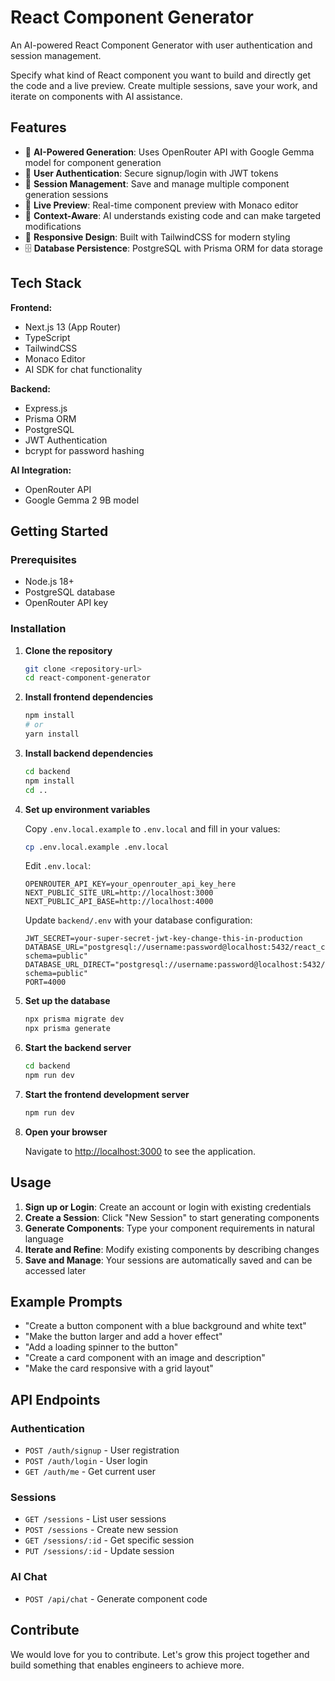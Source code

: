 # React Component Generator

An AI-powered React Component Generator with user authentication and session management.

Specify what kind of React component you want to build and directly get the code and a live preview. Create multiple sessions, save your work, and iterate on components with AI assistance.

## Features

- 🤖 **AI-Powered Generation**: Uses OpenRouter API with Google Gemma model for component generation
- 🔐 **User Authentication**: Secure signup/login with JWT tokens
- 💾 **Session Management**: Save and manage multiple component generation sessions
- 🎨 **Live Preview**: Real-time component preview with Monaco editor
- 🎯 **Context-Aware**: AI understands existing code and can make targeted modifications
- 📱 **Responsive Design**: Built with TailwindCSS for modern styling
- 🗄️ **Database Persistence**: PostgreSQL with Prisma ORM for data storage

## Tech Stack

**Frontend:**
- Next.js 13 (App Router)
- TypeScript
- TailwindCSS
- Monaco Editor
- AI SDK for chat functionality

**Backend:**
- Express.js
- Prisma ORM
- PostgreSQL
- JWT Authentication
- bcrypt for password hashing

**AI Integration:**
- OpenRouter API
- Google Gemma 2 9B model

## Getting Started

### Prerequisites

- Node.js 18+
- PostgreSQL database
- OpenRouter API key

### Installation

1. **Clone the repository**
   ```bash
   git clone <repository-url>
   cd react-component-generator
   ```

2. **Install frontend dependencies**
   ```bash
   npm install
   # or
   yarn install
   ```

3. **Install backend dependencies**
   ```bash
   cd backend
   npm install
   cd ..
   ```

4. **Set up environment variables**
   
   Copy `.env.local.example` to `.env.local` and fill in your values:
   ```bash
   cp .env.local.example .env.local
   ```
   
   Edit `.env.local`:
   ```env
   OPENROUTER_API_KEY=your_openrouter_api_key_here
   NEXT_PUBLIC_SITE_URL=http://localhost:3000
   NEXT_PUBLIC_API_BASE=http://localhost:4000
   ```
   
   Update `backend/.env` with your database configuration:
   ```env
   JWT_SECRET=your-super-secret-jwt-key-change-this-in-production
   DATABASE_URL="postgresql://username:password@localhost:5432/react_component_generator?schema=public"
   DATABASE_URL_DIRECT="postgresql://username:password@localhost:5432/react_component_generator?schema=public"
   PORT=4000
   ```

5. **Set up the database**
   ```bash
   npx prisma migrate dev
   npx prisma generate
   ```

6. **Start the backend server**
   ```bash
   cd backend
   npm run dev
   ```

7. **Start the frontend development server**
   ```bash
   npm run dev
   ```

8. **Open your browser**
   
   Navigate to [http://localhost:3000](http://localhost:3000) to see the application.

## Usage

1. **Sign up or Login**: Create an account or login with existing credentials
2. **Create a Session**: Click "New Session" to start generating components
3. **Generate Components**: Type your component requirements in natural language
4. **Iterate and Refine**: Modify existing components by describing changes
5. **Save and Manage**: Your sessions are automatically saved and can be accessed later

## Example Prompts

- "Create a button component with a blue background and white text"
- "Make the button larger and add a hover effect"
- "Add a loading spinner to the button"
- "Create a card component with an image and description"
- "Make the card responsive with a grid layout"

## API Endpoints

### Authentication
- `POST /auth/signup` - User registration
- `POST /auth/login` - User login
- `GET /auth/me` - Get current user

### Sessions
- `GET /sessions` - List user sessions
- `POST /sessions` - Create new session
- `GET /sessions/:id` - Get specific session
- `PUT /sessions/:id` - Update session

### AI Chat
- `POST /api/chat` - Generate component code

## Contribute

We would love for you to contribute. Let's grow this project together and build something that enables engineers to achieve more.
